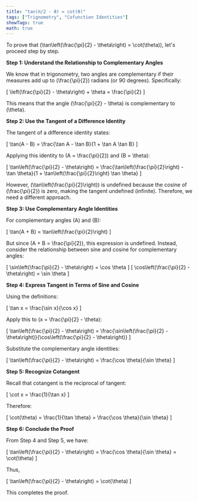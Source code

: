 ```yaml
---
title: "tan(π/2 - θ) = cot(θ)"
tags: ["Trignometry", "Cofunction Identities"]
showTags: true
math: true
---
```




To prove that \(\tan\left(\frac{\pi}{2} - \theta\right) = \cot(\theta)\), let's proceed step by step.

**Step 1: Understand the Relationship to Complementary Angles**

We know that in trigonometry, two angles are complementary if their measures add up to \(\frac{\pi}{2}\) radians (or 90 degrees). Specifically:

\[
\left(\frac{\pi}{2} - \theta\right) + \theta = \frac{\pi}{2}
\]

This means that the angle \(\frac{\pi}{2} - \theta\) is complementary to \(\theta\).

**Step 2: Use the Tangent of a Difference Identity**

The tangent of a difference identity states:

\[
\tan(A - B) = \frac{\tan A - \tan B}{1 + \tan A \tan B}
\]

Applying this identity to \(A = \frac{\pi}{2}\) and \(B = \theta\):

\[
\tan\left(\frac{\pi}{2} - \theta\right) = \frac{\tan\left(\frac{\pi}{2}\right) - \tan \theta}{1 + \tan\left(\frac{\pi}{2}\right) \tan \theta}
\]

However, \(\tan\left(\frac{\pi}{2}\right)\) is undefined because the cosine of \(\frac{\pi}{2}\) is zero, making the tangent undefined (infinite). Therefore, we need a different approach.

**Step 3: Use Complementary Angle Identities**

For complementary angles \(A\) and \(B\):

\[
\tan(A + B) = \tan\left(\frac{\pi}{2}\right)
\]

But since \(A + B = \frac{\pi}{2}\), this expression is undefined. Instead, consider the relationship between sine and cosine for complementary angles:

\[
\sin\left(\frac{\pi}{2} - \theta\right) = \cos \theta
\]
\[
\cos\left(\frac{\pi}{2} - \theta\right) = \sin \theta
\]

**Step 4: Express Tangent in Terms of Sine and Cosine**

Using the definitions:

\[
\tan x = \frac{\sin x}{\cos x}
\]

Apply this to \(x = \frac{\pi}{2} - \theta\):

\[
\tan\left(\frac{\pi}{2} - \theta\right) = \frac{\sin\left(\frac{\pi}{2} - \theta\right)}{\cos\left(\frac{\pi}{2} - \theta\right)}
\]

Substitute the complementary angle identities:

\[
\tan\left(\frac{\pi}{2} - \theta\right) = \frac{\cos \theta}{\sin \theta}
\]

**Step 5: Recognize Cotangent**

Recall that cotangent is the reciprocal of tangent:

\[
\cot x = \frac{1}{\tan x}
\]

Therefore:

\[
\cot(\theta) = \frac{1}{\tan \theta} = \frac{\cos \theta}{\sin \theta}
\]

**Step 6: Conclude the Proof**

From Step 4 and Step 5, we have:

\[
\tan\left(\frac{\pi}{2} - \theta\right) = \frac{\cos \theta}{\sin \theta} = \cot(\theta)
\]

Thus,

\[
\tan\left(\frac{\pi}{2} - \theta\right) = \cot(\theta)
\]

This completes the proof.